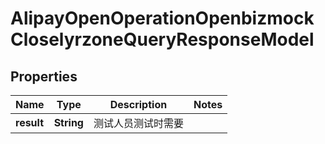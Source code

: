 

# AlipayOpenOperationOpenbizmockCloselyrzoneQueryResponseModel


## Properties

| Name | Type | Description | Notes |
|------------ | ------------- | ------------- | -------------|
|**result** | **String** | 测试人员测试时需要 |  |



